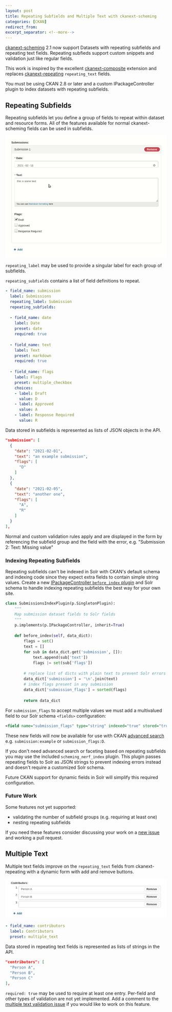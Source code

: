 ```yaml
---
layout: post
title: Repeating Subfields and Multiple Text with ckanext-scheming
categories: [CKAN]
redirect_from:
excerpt_separator: <!--more-->
---
```


[ckanext-scheming](https://github.com/ckan/ckanext-scheming) 2.1
now support Datasets with repeating subfields and repeating text fields.
Repeating subfieds support custom snippets and validation just like regular fields.

This work is inspired by the excellent [ckanext-composite](https://github.com/EnviDat/ckanext-composite)
extension and replaces [ckanext-repeating](https://github.com/open-data/ckanext-repeating) `repeating_text`
fields.

You must be using CKAN 2.8 or later and a custom IPackageController plugin to index datasets with repeating
subfields.

<!--more-->

## Repeating Subfields

Repeating subfields let you define a group of fields to repeat within dataset and resource forms.
All of the features available for normal ckanext-scheming fields can be used in subfields.

![ckanext-scheming repeating fields](/images/repeating_subfields.gif)

`repeating_label` may be used to provide a singular label for each group of subfields.

`repeating_subfields` contains a list of field definitions to repeat.

```yaml
- field_name: submission
  label: Submissions
  repeating_label: Submission
  repeating_subfields:

  - field_name: date
    label: Date
    preset: date
    required: true

  - field_name: text
    label: Text
    preset: markdown
    required: true

  - field_name: flags
    label: Flags
    preset: multiple_checkbox
    choices:
    - label: Draft
      value: D
    - label: Approved
      value: A
    - label: Response Required
      value: R
```

Data stored in subfields is represented as lists of JSON objects in the API.

```json
"submission": [
  {
    "date": "2021-02-01",
    "text": "an example submission",
    "flags": [
      "D"
    ]
  },
  {
    "date": "2021-02-05",
    "text": "another one",
    "flags": [
      "A",
      "R"
    ]
  }
],
```

Normal and custom validation rules apply and are displayed in the form by referencing the subfield
group and the field with the error, e.g. "Submission 2: Text: Missing value"

### Indexing Repeating Subfields

Repeating subfields can't be indexed in Solr with CKAN's default schema and indexing code since
they expect extra fields to contain simple string values. Create a new
[IPackageController `before_index` plugin](https://docs.ckan.org/en/2.9/extensions/plugin-interfaces.html?#ckan.plugins.interfaces.IPackageController.before_index)
and Solr schema to handle indexing repeating subfields the best way for your own site.

```python
class SubmissionsIndexPlugin(p.SingletonPlugin):
    """
    Map submission dataset fields to Solr fields
    """
    p.implements(p.IPackageController, inherit=True)

    def before_index(self, data_dict):
        flags = set()
        text = []
        for sub in data_dict.get('submission', []):
            text.append(sub['text'])
            flags |= set(sub['flags'])

        # replace list of dicts with plain text to prevent Solr errors
        data_dict['submission'] = '\n'.join(text)
        # index flags present in any submission
        data_dict['submission_flags'] = sorted(flags)

        return data_dict
```

For `submission_flags` to accept multiple values we must add a multivalued field to our Solr schema
`<fields>` configuration:

```xml
<field name="submission_flags" type="string" indexed="true" stored="true" multiValued="true"/>
```

These new fields will now be available for use with CKAN
[advanced search](https://docs.ckan.org/en/2.9/user-guide.html#advanced-search) e.g.
`submission:example` or `submission_flags:D`.

If you don't need advanced search or faceting based on repeating subfields you may use the included
`scheming_nerf_index` plugin. This plugin passes repeating fields to Solr as JSON strings to prevent
indexing errors instead and doesn't require a customized Solr schema.

Future CKAN support for dynamic fields in Solr will simplify this required configuration.

### Future Work

Some features not yet supported:
 - validating the number of subfield groups (e.g. requiring at least one)
 - nesting repeating subfields

If you need these features consider discussing your work on a
[new issue](https://github.com/ckan/ckanext-scheming/issues/new) and working a pull request.


## Multiple Text

Multiple text fields improve on the `repeating_text` fields from ckanext-repeating with a dynamic form
with add and remove buttons.

![ckanext-scheming multiple_text](/images/multiple_text.gif)

```yaml
- field_name: contributors
  label: Contributors
  preset: multiple_text
```

Data stored in repeating text fields is represented as lists of strings in the API.

```json
"contributors": [
  "Person A",
  "Person B",
  "Person C"
],
```

`required: true` may be used to require at least one entry. Per-field and other types of
validation are not yet implemented. Add a comment to the
[multiple text validation issue](https://github.com/ckan/ckanext-scheming/issues/276)
if you would like to work on this feature.

